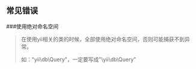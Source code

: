 常见错误
-------------------------

###使用绝对命名空间
> 在使用yii相关的类的时候，全部使用绝对命名空间，否则可能捕获不到异常。
>
> 如："yii\db\Query"，一定要写成"\yii\db\Query"
